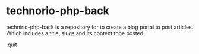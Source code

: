 # technorio-php-back

technirio-php-back is a repository for to create a blog portal to post articles. Which includes a title, slugs and its content tobe posted.










:quit



